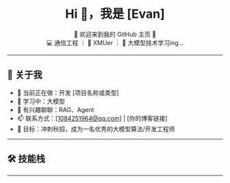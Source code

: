 <h1 align="center">Hi 👋，我是 [Evan]</h1>

<p align="center">
  🌟 欢迎来到我的 GitHub 主页 🌟<br>
  💻 通信工程 ｜ 🎨 XMUer ｜ 🚀 大模型技术学习ing...
</p>

---

## 🧠 关于我

- 🔭 当前正在做：开发 [项目名称或类型]  
- 🌱 学习中：大模型
- 💬 有兴趣聊聊：RAG、Agent 
- 📫 联系方式：[1084251964@qq.com] | [你的博客链接]  
- 🎯 目标：冲刺秋招，成为一名优秀的大模型算法/开发工程师

---

## 🛠 技能栈



---
